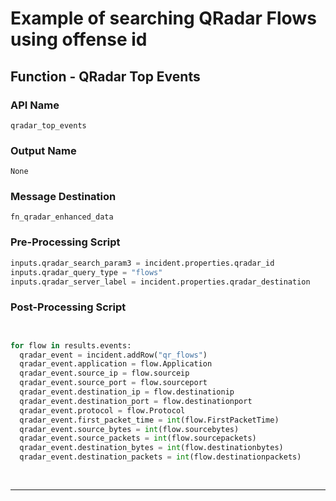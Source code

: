 <!--
    DO NOT MANUALLY EDIT THIS FILE
    THIS FILE IS AUTOMATICALLY GENERATED WITH resilient-sdk codegen
-->

# Example of searching QRadar Flows using offense id

## Function - QRadar Top Events

### API Name
`qradar_top_events`

### Output Name
`None`

### Message Destination
`fn_qradar_enhanced_data`

### Pre-Processing Script
```python
inputs.qradar_search_param3 = incident.properties.qradar_id
inputs.qradar_query_type = "flows"
inputs.qradar_server_label = incident.properties.qradar_destination
```

### Post-Processing Script
```python


for flow in results.events:
  qradar_event = incident.addRow("qr_flows")
  qradar_event.application = flow.Application
  qradar_event.source_ip = flow.sourceip
  qradar_event.source_port = flow.sourceport
  qradar_event.destination_ip = flow.destinationip
  qradar_event.destination_port = flow.destinationport
  qradar_event.protocol = flow.Protocol
  qradar_event.first_packet_time = int(flow.FirstPacketTime)
  qradar_event.source_bytes = int(flow.sourcebytes)
  qradar_event.source_packets = int(flow.sourcepackets)
  qradar_event.destination_bytes = int(flow.destinationbytes)
  qradar_event.destination_packets = int(flow.destinationpackets)
   
 
```

---

